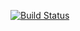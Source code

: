[![Build Status](https://travis-ci.org/locolupo/yadtlint.png?branch=master)](https://travis-ci.org/locolupo/yadtlint)